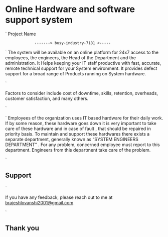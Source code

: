# Online Hardware and software support system

`
                                        Project Name 
				             
			     -------> busy-industry-7181 <-----
        
        
`
The system will be available on an online platform for 24x7 access to the employees, the engineers, the Head of the Department and the administration. It Helps keeping your IT staff productive with fast, accurate, remote technical support for your System environment. It provides defect support for a broad range of Products running on System hardware.

`

Factors to consider include cost of downtime, skills, retention, overheads, customer satisfaction, and many others.

`

`
Employees of the organization uses IT based hardware for their daily work. If by some reason, these hardware goes down it is very
important to take care of these hardware and in case of fault , that should be repaired in priority basis. To maintain and support these
hardwares there exists a separate department, generally known as “SYSTEM ENGINEERS DEPARTMENT” . For any problem, concerned
employee must report to this department. Engineers from this department take care of the problem.

`


## Support
`

If you have any feedback, please reach out to me at brajeshlovanshi2001@gmail.com

`

## Thank you


